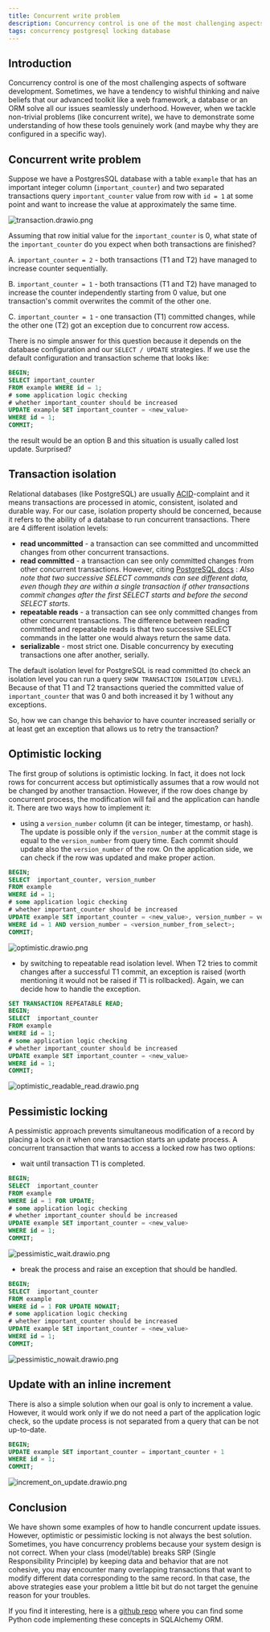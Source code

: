 ```yaml
---
title: Concurrent write problem
description: Concurrency control is one of the most challenging aspects of software development. Sometimes, we have a tendency to wishful thinking and naive beliefs that our advanced toolkit like a web framework, a database or an ORM solve all our issues seamlessly underhood. However, when we tackle non-trivial problem (like concurrent write), we have to demonstrate some understanding how these tools genuinely work (and maybe why they are configured in the specific way).
tags: concurrency postgresql locking database
---
```


## Introduction
Concurrency control is one of the most challenging aspects of software development. Sometimes, we have a tendency to wishful thinking and naive beliefs that our advanced toolkit like a web framework, a database or an ORM solve all our issues seamlessly underhood. However, when we tackle non-trivial problems (like concurrent write), we have to demonstrate some understanding of how these tools genuinely work (and maybe why they are configured in a specific way).

## Concurrent write problem
Suppose we have a PostgresSQL database with a table `example` that has an important integer column (`important_counter`) and two separated transactions query `important_counter` value from row with `id = 1` at some point and want to increase the value at approximately the same time.

![transaction.drawio.png](https://cdn.hashnode.com/res/hashnode/image/upload/v1650538124170/xZONNgeo9.png)

Assuming that row initial value for the `important_counter` is 0, what state of the `important_counter` do you expect when both transactions are finished?

A. `important_counter = 2` - both transactions (T1 and T2) have managed to increase counter sequentially.

B. `important_counter = 1` - both transactions (T1 and T2) have managed to increase the counter independently starting from 0 value, but one transaction's commit overwrites the commit of the other one.

C. `important_counter = 1` - one transaction (T1) committed changes, while the other one (T2) got an exception due to concurrent row access.

There is no simple answer for this question because it depends on the database configuration and our `SELECT / UPDATE` strategies. If we use the default configuration and transaction scheme that looks like:
```sql
BEGIN;
SELECT important_counter 
FROM example WHERE id = 1;
# some application logic checking 
# whether important_counter should be increased
UPDATE example SET important_counter = <new_value> 
WHERE id = 1;
COMMIT;
```
the result would be an option B and this situation is usually called lost update. Surprised?

## Transaction isolation
Relational databases (like PostgreSQL) are usually [ACID](https://en.wikipedia.org/wiki/ACID)-complaint and it means transactions are processed in atomic,  consistent, isolated and durable way. For our case, isolation property should be concerned, because it refers to the ability of a database to run concurrent transactions. There are 4 different isolation levels:
- **read uncommitted** - a transaction can see committed and uncommitted changes from other concurrent transactions.
- **read committed** - a transaction can see only committed changes from other concurrent transactions. However, citing [PostgreSQL docs](https://www.postgresql.org/docs/current/transaction-iso.html) : *Also note that two successive SELECT commands can see different data, even though they are within a single transaction if other transactions commit changes after the first SELECT starts and before the second SELECT starts*.
- **repeatable reads** - a transaction can see only committed changes from other concurrent transactions. The difference between reading committed and repeatable reads is that two successive SELECT commands in the latter one would always return the same data.
- **serializable** - most strict one. Disable concurrency by executing transactions one after another, serially.

The default isolation level for PostgreSQL is read committed (to check an isolation level you can run a query `SHOW TRANSACTION ISOLATION LEVEL`). Because of that T1 and T2 transactions queried the committed value of `important_counter` that was 0 and both increased it by 1 without any exceptions.

So, how we can change this behavior to have counter increased serially or at least get an exception that allows us to retry the transaction?

## Optimistic locking
The first group of solutions is optimistic locking. In fact, it does not lock rows for concurrent access but optimistically assumes that a row would not be changed by another transaction. However, if the row does change by concurrent process, the modification will fail and the application can handle it. There are two ways how to implement it: 
- using a `version_number` column (it can be integer, timestamp, or hash). The update is possible only if the `version_number` at the commit stage is equal to the `version_number` from query time. Each commit should update also the `version_number` of the row. On the application side, we can check if the row was updated and make proper action.
```sql
BEGIN;
SELECT  important_counter, version_number
FROM example 
WHERE id = 1;
# some application logic checking
# whether important_counter should be increased
UPDATE example SET important_counter = <new_value>, version_number = version_number + 1 
WHERE id = 1 AND version_number = <version_number_from_select>;
COMMIT;
```

![optimistic.drawio.png](https://cdn.hashnode.com/res/hashnode/image/upload/v1650543766052/twawRuifz.png)

- by switching to repeatable read isolation level. When T2 tries to commit changes after a successful T1 commit, an exception is raised (worth mentioning it would not be raised if T1 is rollbacked). Again, we can decide how to handle the exception.
```sql
SET TRANSACTION REPEATABLE READ;
BEGIN;
SELECT  important_counter 
FROM example 
WHERE id = 1;
# some application logic checking
# whether important_counter should be increased
UPDATE example SET important_counter = <new_value> 
WHERE id = 1;
COMMIT;
```

![optimistic_readable_read.drawio.png](https://cdn.hashnode.com/res/hashnode/image/upload/v1650543786881/gyXsRx36i.png)

## Pessimistic locking
A pessimistic approach prevents simultaneous modification of a record by placing a lock on it when one transaction starts an update process. A concurrent transaction that wants to access a locked row has two options:
- wait until transaction T1 is completed.
```sql
BEGIN;
SELECT  important_counter 
FROM example 
WHERE id = 1 FOR UPDATE;
# some application logic checking
# whether important_counter should be increased
UPDATE example SET important_counter = <new_value> 
WHERE id = 1;
COMMIT;
```

![pessimistic_wait.drawio.png](https://cdn.hashnode.com/res/hashnode/image/upload/v1650543799429/dT6V6yF7t.png)

- break the process and raise an exception that should be handled.
```sql
BEGIN;
SELECT  important_counter 
FROM example 
WHERE id = 1 FOR UPDATE NOWAIT;
# some application logic checking 
# whether important_counter should be increased
UPDATE example SET important_counter = <new_value> 
WHERE id = 1;
COMMIT;
```

![pessimistic_nowait.drawio.png](https://cdn.hashnode.com/res/hashnode/image/upload/v1650543813518/_8Qf2N797.png)

## Update with an inline increment
There is also a simple solution when our goal is only to increment a value. However, it would work only if we do not need a part of the application logic check, so the update process is not separated from a query that can be not up-to-date.
```sql
BEGIN;
UPDATE example SET important_counter = important_counter + 1 
WHERE id = 1;
COMMIT;
```

![increment_on_update.drawio.png](https://cdn.hashnode.com/res/hashnode/image/upload/v1650562787357/9mV2zIWZu.png)

## Conclusion
We have shown some examples of how to handle concurrent update issues. However, optimistic or pessimistic locking is not always the best solution. Sometimes, you have concurrency problems because your system design is not correct. When your class (model/table) breaks SRP (Single Responsibility Principle) by keeping data and behavior that are not cohesive, you may encounter many overlapping transactions that want to modify different data corresponding to the same record. In that case, the above strategies ease your problem a little bit but do not target the genuine reason for your troubles.

If you find it interesting, here is a [github repo](https://github.com/jorzel/concurrency-control/) where you can find some Python code implementing these concepts in SQLAlchemy ORM. 
